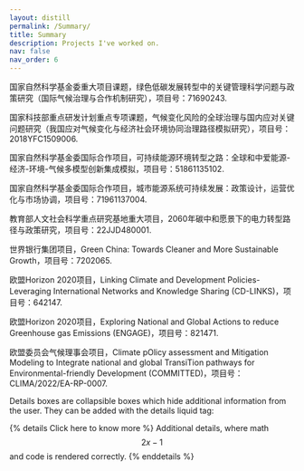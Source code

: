 ```yaml
---
layout: distill
permalink: /Summary/
title: Summary
description: Projects I've worked on.
nav: false
nav_order: 6
---
```


国家自然科学基金委重大项目课题，绿色低碳发展转型中的关键管理科学问题与政策研究（国际气候治理与合作机制研究），项目号：71690243.

国家科技部重点研发计划重点专项课题，气候变化风险的全球治理与国内应对关键问题研究（我国应对气候变化与经济社会环境协同治理路径模拟研究），项目号：2018YFC1509006.

国家自然科学基金委国际合作项目，可持续能源环境转型之路：全球和中爱能源-经济-环境-气候多模型创新集成模拟，项目号：51861135102.

国家自然科学基金委国际合作项目，城市能源系统可持续发展：政策设计，运营优化与市场协调，项目号：71961137004.

教育部人文社会科学重点研究基地重大项目，2060年碳中和愿景下的电力转型路径与政策研究，项目号：22JJD480001.

世界银行集团项目，Green China: Towards Cleaner and More Sustainable Growth，项目号：7202065.

欧盟Horizon 2020项目，Linking Climate and Development Policies-Leveraging International Networks and Knowledge Sharing (CD-LINKS)，项目号：642147.

欧盟Horizon 2020项目，Exploring National and Global Actions to reduce Greenhouse gas Emissions (ENGAGE)，项目号：821471.

欧盟委员会气候理事会项目，Climate pOlicy assessment and Mitigation Modeling to Integrate national and global TransiTion pathways for Environmental-friendly Development (COMMITTED)，项目号：CLIMA/2022/EA-RP-0007.

Details boxes are collapsible boxes which hide additional information from the user. They can be added with the details liquid tag:

{% details Click here to know more %} Additional details, where math $$ 2x - 1 $$ and code is rendered correctly. {% enddetails %}